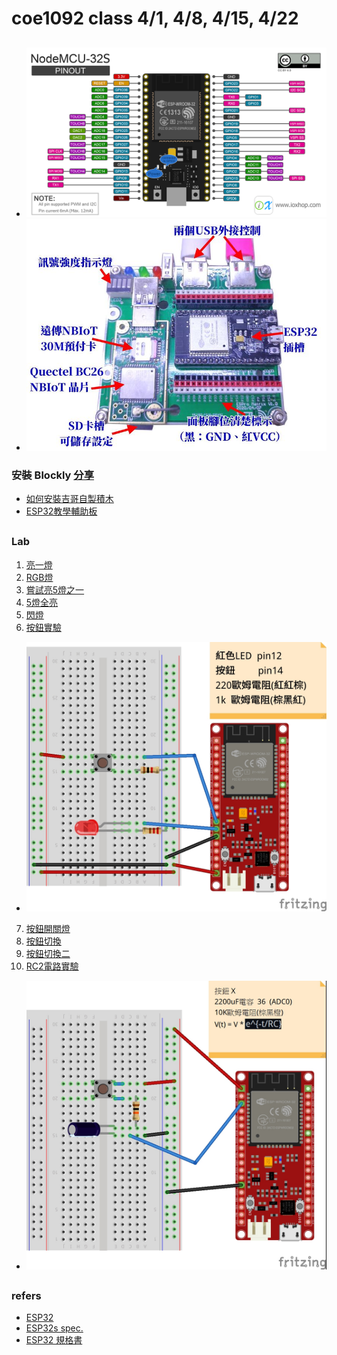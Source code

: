 # coe1092 class 4/1, 4/8, 4/15, 4/22
##
* ![esp32s](https://github.com/jumbokh/coe1092-class/blob/main/images/ESP32s-pinout.png)
* ![esp32-addon](https://github.com/jumbokh/coe1092-class/blob/main/images/esp32-addon.jpg)
### 安裝 Blockly [分享](https://drive.google.com/drive/folders/1VclhUVmHykGprA47lIaqz-tVqBDMcxmh?usp=sharing)
* [如何安裝吉哥自製積木](https://sites.google.com/jes.mlc.edu.tw/ljj/linkit7697/%E5%A6%82%E4%BD%95%E5%AE%89%E8%A3%9D%E5%90%89%E5%93%A5%E8%87%AA%E8%A3%BD%E7%A9%8D%E6%9C%A8?authuser=0)
* [ESP32教學輔助板](https://sites.google.com/jes.mlc.edu.tw/ljj/linkit7697/%E5%A6%82%E4%BD%95%E5%AE%89%E8%A3%9D%E5%90%89%E5%93%A5%E8%87%AA%E8%A3%BD%E7%A9%8D%E6%9C%A8?authuser=0)
##
### Lab
1. [亮一燈](https://github.com/jumbokh/coe1092-class/blob/main/lab/ex1_red/ex1_red.ino)
2. [RGB燈](https://github.com/jumbokh/coe1092-class/blob/main/lab/ex1_rgb/ex1_rgb.ino)
3. [嘗試亮5燈之一](https://github.com/jumbokh/coe1092-class/blob/main/lab/ex2_light1/ex2_light1.ino)
4. [5燈全亮](https://github.com/jumbokh/coe1092-class/blob/main/lab/ex2_5light/ex2_5light.ino)
5. [閃燈](https://github.com/jumbokh/coe1092-class/blob/main/lab/ex2_5lightflip/ex2_5lightflip.ino)
6. [按鈕實驗](https://github.com/jumbokh/coe1092-class/blob/main/lab/lab_button/lab_button.ino)
* ![ESP32s-btn led](https://github.com/jumbokh/coe1092-class/blob/main/images/esp32s-btnled_bb.jpg)
7. [按鈕開關燈](https://github.com/jumbokh/coe1092-class/tree/main/lab/lab_buttonSW)
8. [按鈕切換](https://github.com/jumbokh/coe1092-class/tree/main/lab/lab_buttonState)
9. [按鈕切換二](https://github.com/jumbokh/coe1092-class/tree/main/lab/lab_buttontg)
10. [RC2電路實驗](https://github.com/jumbokh/coe1092-class/tree/main/lab/rclab)
* ![RC](https://github.com/jumbokh/coe1092-class/blob/main/images/esp32s-3v3RC_bb.jpg)
##
### refers
* [ESP32](https://stanley2910.pixnet.net/blog/post/192141981-esp32-%E7%A1%AC%E9%AB%94%E8%A6%8F%E6%A0%BC)
* [ESP32s spec.](https://docs.ai-thinker.com/_media/esp32/docs/nodemcu-32s_product_specification.pdf)
* [ESP32 規格書](https://docs.ai-thinker.com/_media/esp32/docs/nodemcu-32s_%E4%BA%A7%E5%93%81%E8%A7%84%E6%A0%BC%E4%B9%A6.pdf)
##
